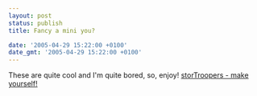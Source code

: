 ```yaml
---
layout: post
status: publish
title: Fancy a mini you?

date: '2005-04-29 15:22:00 +0100'
date_gmt: '2005-04-29 15:22:00 +0100'
---
```

These are quite cool and I'm quite bored, so, enjoy!
<a href="http://www.stortroopers.com/" target="_blank">storTroopers - make yourself!</a>
